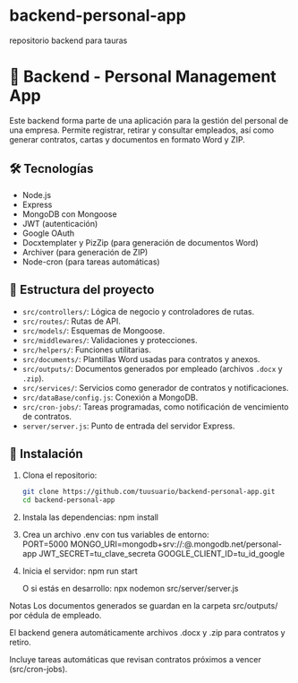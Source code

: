 # backend-personal-app

repositorio backend para tauras

# 🧾 Backend - Personal Management App

Este backend forma parte de una aplicación para la gestión del personal de una empresa. Permite registrar, retirar y consultar empleados, así como generar contratos, cartas y documentos en formato Word y ZIP.

## 🛠️ Tecnologías

- Node.js
- Express
- MongoDB con Mongoose
- JWT (autenticación)
- Google OAuth
- Docxtemplater y PizZip (para generación de documentos Word)
- Archiver (para generación de ZIP)
- Node-cron (para tareas automáticas)

## 📁 Estructura del proyecto

- `src/controllers/`: Lógica de negocio y controladores de rutas.
- `src/routes/`: Rutas de API.
- `src/models/`: Esquemas de Mongoose.
- `src/middlewares/`: Validaciones y protecciones.
- `src/helpers/`: Funciones utilitarias.
- `src/documents/`: Plantillas Word usadas para contratos y anexos.
- `src/outputs/`: Documentos generados por empleado (archivos `.docx` y `.zip`).
- `src/services/`: Servicios como generador de contratos y notificaciones.
- `src/dataBase/config.js`: Conexión a MongoDB.
- `src/cron-jobs/`: Tareas programadas, como notificación de vencimiento de contratos.
- `server/server.js`: Punto de entrada del servidor Express.

## 🚀 Instalación

1. Clona el repositorio:

   ```bash
   git clone https://github.com/tuusuario/backend-personal-app.git
   cd backend-personal-app

   ```

2. Instala las dependencias:
   npm install

3. Crea un archivo .env con tus variables de entorno:  
   PORT=5000
   MONGO_URI=mongodb+srv://<usuario>:<password>@<cluster>.mongodb.net/personal-app
   JWT_SECRET=tu_clave_secreta
   GOOGLE_CLIENT_ID=tu_id_google

4. Inicia el servidor:
   npm run start

   O si estás en desarrollo:
   npx nodemon src/server/server.js

Notas
Los documentos generados se guardan en la carpeta src/outputs/ por cédula de empleado.

El backend genera automáticamente archivos .docx y .zip para contratos y retiro.

Incluye tareas automáticas que revisan contratos próximos a vencer (src/cron-jobs).
